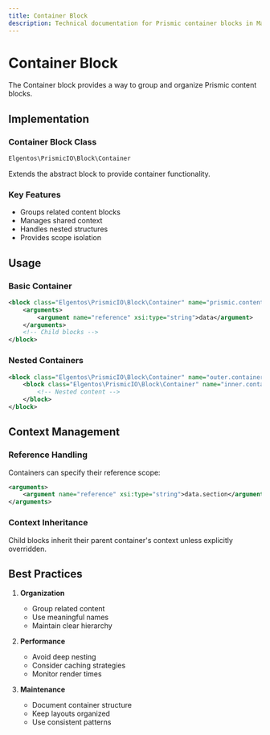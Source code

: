 ```yaml
---
title: Container Block
description: Technical documentation for Prismic container blocks in Magento 2
---
```


# Container Block

The Container block provides a way to group and organize Prismic content blocks.

## Implementation

### Container Block Class
```php
Elgentos\PrismicIO\Block\Container
```

Extends the abstract block to provide container functionality.

### Key Features

- Groups related content blocks
- Manages shared context
- Handles nested structures
- Provides scope isolation

## Usage

### Basic Container

```xml
<block class="Elgentos\PrismicIO\Block\Container" name="prismic.content">
    <arguments>
        <argument name="reference" xsi:type="string">data</argument>
    </arguments>
    <!-- Child blocks -->
</block>
```

### Nested Containers

```xml
<block class="Elgentos\PrismicIO\Block\Container" name="outer.container">
    <block class="Elgentos\PrismicIO\Block\Container" name="inner.container">
        <!-- Nested content -->
    </block>
</block>
```

## Context Management

### Reference Handling

Containers can specify their reference scope:

```xml
<arguments>
    <argument name="reference" xsi:type="string">data.section</argument>
</arguments>
```

### Context Inheritance

Child blocks inherit their parent container's context unless explicitly overridden.

## Best Practices

1. **Organization**
   - Group related content
   - Use meaningful names
   - Maintain clear hierarchy

2. **Performance**
   - Avoid deep nesting
   - Consider caching strategies
   - Monitor render times

3. **Maintenance**
   - Document container structure
   - Keep layouts organized
   - Use consistent patterns 